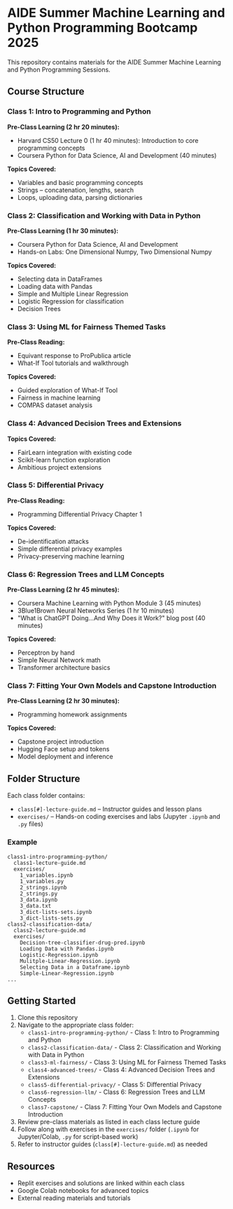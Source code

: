 # AIDE Summer Machine Learning and Python Programming Bootcamp 2025

This repository contains materials for the AIDE Summer Machine Learning and Python Programming Sessions.

## Course Structure

### Class 1: Intro to Programming and Python
**Pre-Class Learning (2 hr 20 minutes):**
- Harvard CS50 Lecture 0 (1 hr 40 minutes): Introduction to core programming concepts
- Coursera Python for Data Science, AI and Development (40 minutes)

**Topics Covered:**
- Variables and basic programming concepts
- Strings – concatenation, lengths, search
- Loops, uploading data, parsing dictionaries

### Class 2: Classification and Working with Data in Python
**Pre-Class Learning (1 hr 30 minutes):**
- Coursera Python for Data Science, AI and Development
- Hands-on Labs: One Dimensional Numpy, Two Dimensional Numpy

**Topics Covered:**
- Selecting data in DataFrames
- Loading data with Pandas
- Simple and Multiple Linear Regression
- Logistic Regression for classification
- Decision Trees

### Class 3: Using ML for Fairness Themed Tasks
**Pre-Class Reading:**
- Equivant response to ProPublica article
- What-If Tool tutorials and walkthrough

**Topics Covered:**
- Guided exploration of What-If Tool
- Fairness in machine learning
- COMPAS dataset analysis

### Class 4: Advanced Decision Trees and Extensions
**Topics Covered:**
- FairLearn integration with existing code
- Scikit-learn function exploration
- Ambitious project extensions

### Class 5: Differential Privacy
**Pre-Class Reading:**
- Programming Differential Privacy Chapter 1

**Topics Covered:**
- De-identification attacks
- Simple differential privacy examples
- Privacy-preserving machine learning

### Class 6: Regression Trees and LLM Concepts
**Pre-Class Learning (2 hr 45 minutes):**
- Coursera Machine Learning with Python Module 3 (45 minutes)
- 3Blue1Brown Neural Networks Series (1 hr 10 minutes)
- "What is ChatGPT Doing…And Why Does it Work?" blog post (40 minutes)

**Topics Covered:**
- Perceptron by hand
- Simple Neural Network math
- Transformer architecture basics

### Class 7: Fitting Your Own Models and Capstone Introduction
**Pre-Class Learning (2 hr 30 minutes):**
- Programming homework assignments

**Topics Covered:**
- Capstone project introduction
- Hugging Face setup and tokens
- Model deployment and inference

## Folder Structure

Each class folder contains:
- `class[#]-lecture-guide.md` – Instructor guides and lesson plans
- `exercises/` – Hands-on coding exercises and labs (Jupyter `.ipynb` and `.py` files)

### Example
```
class1-intro-programming-python/
  class1-lecture-guide.md
  exercises/
    1_variables.ipynb
    1_variables.py
    2_strings.ipynb
    2_strings.py
    3_data.ipynb
    3_data.txt
    3_dict-lists-sets.ipynb
    3_dict-lists-sets.py
class2-classification-data/
  class2-lecture-guide.md
  exercises/
    Decision-tree-classifier-drug-pred.ipynb
    Loading Data with Pandas.ipynb
    Logistic-Regression.ipynb
    Mulitple-Linear-Regression.ipynb
    Selecting Data in a Dataframe.ipynb
    Simple-Linear-Regression.ipynb
...
```

## Getting Started

1. Clone this repository
2. Navigate to the appropriate class folder:
   - `class1-intro-programming-python/` - Class 1: Intro to Programming and Python
   - `class2-classification-data/` - Class 2: Classification and Working with Data in Python
   - `class3-ml-fairness/` - Class 3: Using ML for Fairness Themed Tasks
   - `class4-advanced-trees/` - Class 4: Advanced Decision Trees and Extensions
   - `class5-differential-privacy/` - Class 5: Differential Privacy
   - `class6-regression-llm/` - Class 6: Regression Trees and LLM Concepts
   - `class7-capstone/` - Class 7: Fitting Your Own Models and Capstone Introduction
3. Review pre-class materials as listed in each class lecture guide
4. Follow along with exercises in the `exercises/` folder (`.ipynb` for Jupyter/Colab, `.py` for script-based work)
5. Refer to instructor guides (`class[#]-lecture-guide.md`) as needed

## Resources

- Replit exercises and solutions are linked within each class
- Google Colab notebooks for advanced topics
- External reading materials and tutorials


